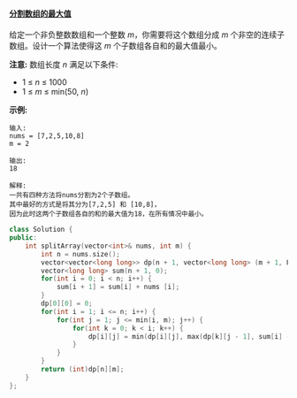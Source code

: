 #### [分割数组的最大值](https://leetcode-cn.com/problems/split-array-largest-sum/)

给定一个非负整数数组和一个整数 *m*，你需要将这个数组分成 *m* 个非空的连续子数组。设计一个算法使得这 *m* 个子数组各自和的最大值最小。

**注意:**
数组长度 *n* 满足以下条件:

- 1 ≤ *n* ≤ 1000
- 1 ≤ *m* ≤ min(50, *n*)

**示例:**

```
输入:
nums = [7,2,5,10,8]
m = 2

输出:
18

解释:
一共有四种方法将nums分割为2个子数组。
其中最好的方式是将其分为[7,2,5] 和 [10,8]，
因为此时这两个子数组各自的和的最大值为18，在所有情况中最小。
```

```c++
class Solution {
public:
    int splitArray(vector<int>& nums, int m) {
        int n = nums.size();
        vector<vector<long long>> dp(n + 1, vector<long long> (m + 1, LLONG_MAX));
        vector<long long> sum(n + 1, 0);
        for(int i = 0; i < n; i++) {
            sum[i + 1] = sum[i] + nums [i];
        }
        dp[0][0] = 0;
        for(int i = 1; i <= n; i++) {
            for(int j = 1; j <= min(i, m); j++) {
                for(int k = 0; k < i; k++) {
                    dp[i][j] = min(dp[i][j], max(dp[k][j - 1], sum[i] - sum[k]));
                }
            }
        }
        return (int)dp[n][m];
    }
};
```

